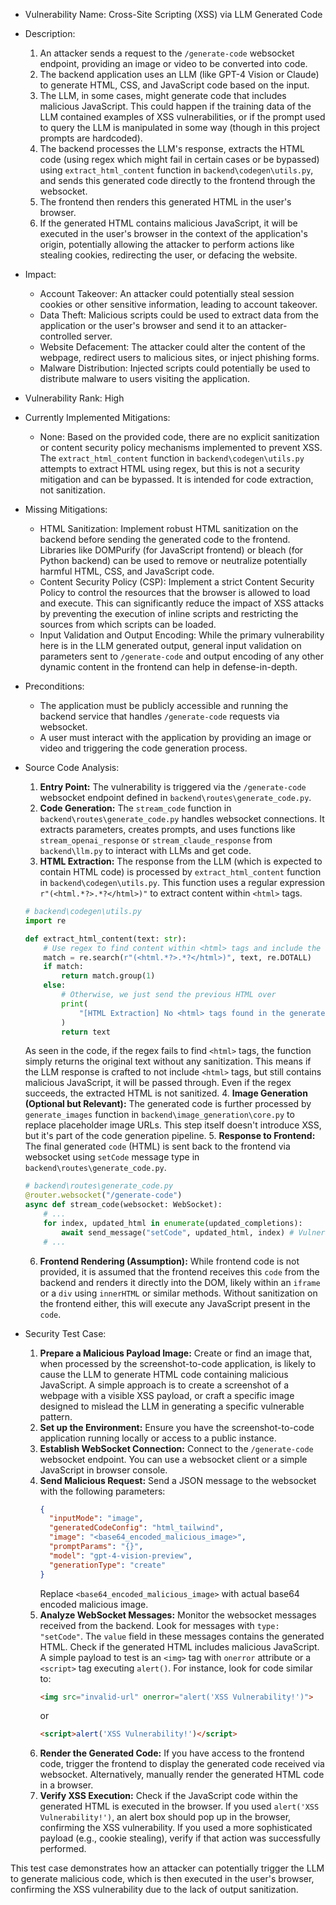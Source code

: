 * Vulnerability Name: Cross-Site Scripting (XSS) via LLM Generated Code

* Description:
    1. An attacker sends a request to the `/generate-code` websocket endpoint, providing an image or video to be converted into code.
    2. The backend application uses an LLM (like GPT-4 Vision or Claude) to generate HTML, CSS, and JavaScript code based on the input.
    3. The LLM, in some cases, might generate code that includes malicious JavaScript. This could happen if the training data of the LLM contained examples of XSS vulnerabilities, or if the prompt used to query the LLM is manipulated in some way (though in this project prompts are hardcoded).
    4. The backend processes the LLM's response, extracts the HTML code (using regex which might fail in certain cases or be bypassed) using `extract_html_content` function in `backend\codegen\utils.py`, and sends this generated code directly to the frontend through the websocket.
    5. The frontend then renders this generated HTML in the user's browser.
    6. If the generated HTML contains malicious JavaScript, it will be executed in the user's browser in the context of the application's origin, potentially allowing the attacker to perform actions like stealing cookies, redirecting the user, or defacing the website.

* Impact:
    - Account Takeover: An attacker could potentially steal session cookies or other sensitive information, leading to account takeover.
    - Data Theft: Malicious scripts could be used to extract data from the application or the user's browser and send it to an attacker-controlled server.
    - Website Defacement: The attacker could alter the content of the webpage, redirect users to malicious sites, or inject phishing forms.
    - Malware Distribution: Injected scripts could potentially be used to distribute malware to users visiting the application.

* Vulnerability Rank: High

* Currently Implemented Mitigations:
    - None: Based on the provided code, there are no explicit sanitization or content security policy mechanisms implemented to prevent XSS. The `extract_html_content` function in `backend\codegen\utils.py` attempts to extract HTML using regex, but this is not a security mitigation and can be bypassed. It is intended for code extraction, not sanitization.

* Missing Mitigations:
    - HTML Sanitization: Implement robust HTML sanitization on the backend before sending the generated code to the frontend. Libraries like DOMPurify (for JavaScript frontend) or bleach (for Python backend) can be used to remove or neutralize potentially harmful HTML, CSS, and JavaScript code.
    - Content Security Policy (CSP): Implement a strict Content Security Policy to control the resources that the browser is allowed to load and execute. This can significantly reduce the impact of XSS attacks by preventing the execution of inline scripts and restricting the sources from which scripts can be loaded.
    - Input Validation and Output Encoding: While the primary vulnerability here is in the LLM generated output, general input validation on parameters sent to `/generate-code` and output encoding of any other dynamic content in the frontend can help in defense-in-depth.

* Preconditions:
    - The application must be publicly accessible and running the backend service that handles `/generate-code` requests via websocket.
    - A user must interact with the application by providing an image or video and triggering the code generation process.

* Source Code Analysis:
    1. **Entry Point:** The vulnerability is triggered via the `/generate-code` websocket endpoint defined in `backend\routes\generate_code.py`.
    2. **Code Generation:** The `stream_code` function in `backend\routes\generate_code.py` handles websocket connections. It extracts parameters, creates prompts, and uses functions like `stream_openai_response` or `stream_claude_response` from `backend\llm.py` to interact with LLMs and get code.
    3. **HTML Extraction:** The response from the LLM (which is expected to contain HTML code) is processed by `extract_html_content` function in `backend\codegen\utils.py`. This function uses a regular expression `r"(<html.*?>.*?</html>)"` to extract content within `<html>` tags.
    ```python
    # backend\codegen\utils.py
    import re

    def extract_html_content(text: str):
        # Use regex to find content within <html> tags and include the tags themselves
        match = re.search(r"(<html.*?>.*?</html>)", text, re.DOTALL)
        if match:
            return match.group(1)
        else:
            # Otherwise, we just send the previous HTML over
            print(
                "[HTML Extraction] No <html> tags found in the generated content: " + text
            )
            return text
    ```
    As seen in the code, if the regex fails to find `<html>` tags, the function simply returns the original text without any sanitization. This means if the LLM response is crafted to not include `<html>` tags, but still contains malicious JavaScript, it will be passed through. Even if the regex succeeds, the extracted HTML is not sanitized.
    4. **Image Generation (Optional but Relevant):** The generated code is further processed by `generate_images` function in `backend\image_generation\core.py` to replace placeholder image URLs. This step itself doesn't introduce XSS, but it's part of the code generation pipeline.
    5. **Response to Frontend:** The final generated `code` (HTML) is sent back to the frontend via websocket using `setCode` message type in `backend\routes\generate_code.py`.
    ```python
    # backend\routes\generate_code.py
    @router.websocket("/generate-code")
    async def stream_code(websocket: WebSocket):
        # ...
        for index, updated_html in enumerate(updated_completions):
            await send_message("setCode", updated_html, index) # Vulnerable line: sending unsanitized code
        # ...
    ```
    6. **Frontend Rendering (Assumption):** While frontend code is not provided, it is assumed that the frontend receives this `code` from the backend and renders it directly into the DOM, likely within an `iframe` or a `div` using `innerHTML` or similar methods. Without sanitization on the frontend either, this will execute any JavaScript present in the `code`.

* Security Test Case:
    1. **Prepare a Malicious Payload Image:** Create or find an image that, when processed by the screenshot-to-code application, is likely to cause the LLM to generate HTML code containing malicious JavaScript. A simple approach is to create a screenshot of a webpage with a visible XSS payload, or craft a specific image designed to mislead the LLM in generating a specific vulnerable pattern.
    2. **Set up the Environment:** Ensure you have the screenshot-to-code application running locally or access to a public instance.
    3. **Establish WebSocket Connection:** Connect to the `/generate-code` websocket endpoint. You can use a websocket client or a simple JavaScript in browser console.
    4. **Send Malicious Request:** Send a JSON message to the websocket with the following parameters:
        ```json
        {
          "inputMode": "image",
          "generatedCodeConfig": "html_tailwind",
          "image": "<base64_encoded_malicious_image>",
          "promptParams": "{}",
          "model": "gpt-4-vision-preview",
          "generationType": "create"
        }
        ```
        Replace `<base64_encoded_malicious_image>` with actual base64 encoded malicious image.
    5. **Analyze WebSocket Messages:** Monitor the websocket messages received from the backend. Look for messages with `type: "setCode"`. The `value` field in these messages contains the generated HTML. Check if the generated HTML includes malicious JavaScript. A simple payload to test is an `<img>` tag with `onerror` attribute or a `<script>` tag executing `alert()`. For instance, look for code similar to:
        ```html
        <img src="invalid-url" onerror="alert('XSS Vulnerability!')">
        ```
        or
        ```html
        <script>alert('XSS Vulnerability!')</script>
        ```
    6. **Render the Generated Code:** If you have access to the frontend code, trigger the frontend to display the generated code received via websocket. Alternatively, manually render the generated HTML code in a browser.
    7. **Verify XSS Execution:** Check if the JavaScript code within the generated HTML is executed in the browser. If you used `alert('XSS Vulnerability!')`, an alert box should pop up in the browser, confirming the XSS vulnerability. If you used a more sophisticated payload (e.g., cookie stealing), verify if that action was successfully performed.

This test case demonstrates how an attacker can potentially trigger the LLM to generate malicious code, which is then executed in the user's browser, confirming the XSS vulnerability due to the lack of output sanitization.
